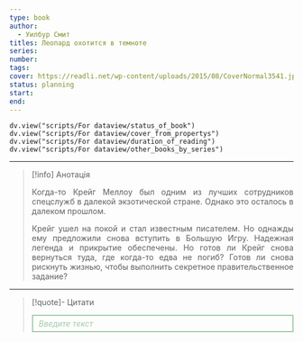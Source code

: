 ```yaml
---
type: book
author:
  - Уилбур Смит
titles: Леопард охотится в темноте
series:
number:
tags:
cover: https://readli.net/wp-content/uploads/2015/08/CoverNormal3541.jpg
status: planning
start:
end:
---
```

```dataviewjs
dv.view("scripts/For dataview/status_of_book")
dv.view("scripts/For dataview/cover_from_propertys")
dv.view("scripts/For dataview/duration_of_reading")
dv.view("scripts/For dataview/other_books_by_series")
```
---

>[!info] Анотація
> <p align="justify">Когда-то Крейг Меллоу был одним из лучших сотрудников спецслужб в далекой экзотической стране. Однако это осталось в далеком прошлом.</p>
> <p align="justify">Крейг ушел на покой и стал известным писателем. Но однажды ему предложили снова вступить в Большую Игру. Надежная легенда и прикрытие обеспечены. Но готов ли Крейг снова вернуться туда, где когда-то едва не погиб? Готов ли снова рискнуть жизнью, чтобы выполнить секретное правительственное задание?</p>

---

>[!quote]- Цитати
><div align="justify" style="border: 2px solid #A0CAA6; padding: 5px 10px 5px 10px; font-style: italic; color: #A0CAA6 ">Введите текст</div>
